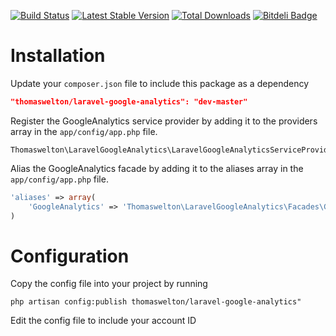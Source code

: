 [![Build Status](https://travis-ci.org/thomaswelton/laravel-google-analytics.png?branch=master)](https://travis-ci.org/thomaswelton/laravel-google-analytics)
[![Latest Stable Version](https://poser.pugx.org/thomaswelton/laravel-google-analytics/v/stable.png)](https://packagist.org/packages/thomaswelton/laravel-google-analytics)
[![Total Downloads](https://poser.pugx.org/thomaswelton/laravel-google-analytics/downloads.png)](https://packagist.org/packages/thomaswelton/laravel-google-analytics)
[![Bitdeli Badge](https://d2weczhvl823v0.cloudfront.net/thomaswelton/laravel-google-analytics/trend.png)](https://bitdeli.com/free "Bitdeli Badge")


# Installation

Update your `composer.json` file to include this package as a dependency
```json
"thomaswelton/laravel-google-analytics": "dev-master"
```

Register the GoogleAnalytics service provider by adding it to the providers array in the `app/config/app.php` file. 
```
Thomaswelton\LaravelGoogleAnalytics\LaravelGoogleAnalyticsServiceProvider
```

Alias the GoogleAnalytics facade by adding it to the aliases array in the `app/config/app.php` file. 
```php
'aliases' => array(
	'GoogleAnalytics' => 'Thomaswelton\LaravelGoogleAnalytics\Facades\GoogleAnalytics'
)
```

# Configuration

Copy the config file into your project by running
```
php artisan config:publish thomaswelton/laravel-google-analytics"
```

Edit the config file to include your account ID
